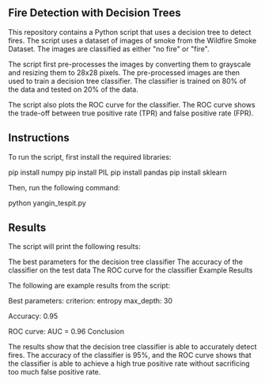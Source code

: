 ## Fire Detection with Decision Trees

This repository contains a Python script that uses a decision tree to detect fires. The script uses a dataset of images of smoke from the Wildfire Smoke Dataset. The images are classified as either "no fire" or "fire".

The script first pre-processes the images by converting them to grayscale and resizing them to 28x28 pixels. The pre-processed images are then used to train a decision tree classifier. The classifier is trained on 80% of the data and tested on 20% of the data.

The script also plots the ROC curve for the classifier. The ROC curve shows the trade-off between true positive rate (TPR) and false positive rate (FPR).

## Instructions

To run the script, first install the required libraries:

pip install numpy
pip install PIL
pip install pandas
pip install sklearn

Then, run the following command:

python yangin_tespit.py

## Results

The script will print the following results:

The best parameters for the decision tree classifier
The accuracy of the classifier on the test data
The ROC curve for the classifier
Example Results

The following are example results from the script:

Best parameters:
criterion: entropy
max_depth: 30

Accuracy: 0.95

ROC curve:
AUC = 0.96
Conclusion

The results show that the decision tree classifier is able to accurately detect fires. The accuracy of the classifier is 95%, and the ROC curve shows that the classifier is able to achieve a high true positive rate without sacrificing too much false positive rate.
